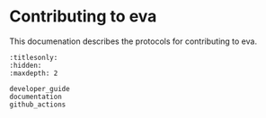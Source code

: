 # Contributing to eva

This documenation describes the protocols for contributing to eva.


```{toctree}
:titlesonly:
:hidden:
:maxdepth: 2

developer_guide
documentation
github_actions
```
